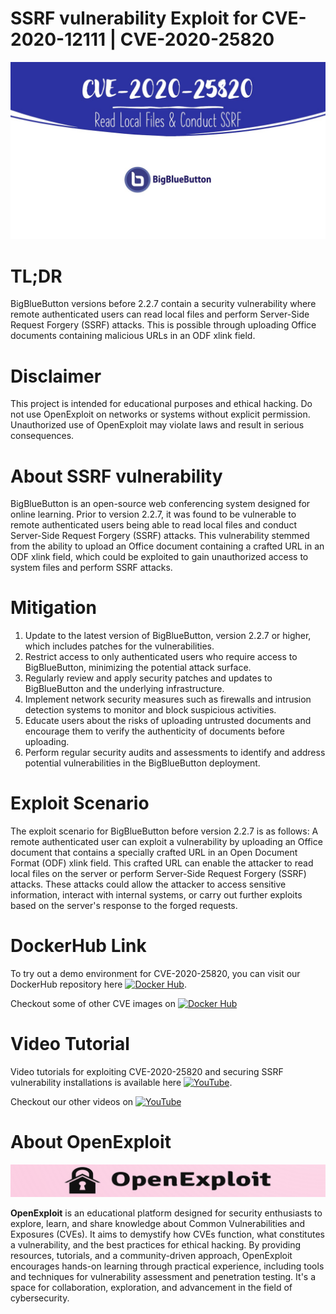 # SSRF vulnerability Exploit for CVE-2020-12111 | CVE-2020-25820
![CVE-2020-25820](https://raw.githubusercontent.com/pawanjswal/pawanjswal.github.io/master/cve-2020-25820/assets/thumbnail.jpg)

# TL;DR
BigBlueButton versions before 2.2.7 contain a security vulnerability where remote authenticated users can read local files and perform Server-Side Request Forgery (SSRF) attacks. This is possible through uploading Office documents containing malicious URLs in an ODF xlink field.

# Disclaimer
This project is intended for educational purposes and ethical hacking. Do not use OpenExploit on networks or systems without explicit permission. Unauthorized use of OpenExploit may violate laws and result in serious consequences.

# About SSRF vulnerability
BigBlueButton is an open-source web conferencing system designed for online learning. Prior to version 2.2.7, it was found to be vulnerable to remote authenticated users being able to read local files and conduct Server-Side Request Forgery (SSRF) attacks. This vulnerability stemmed from the ability to upload an Office document containing a crafted URL in an ODF xlink field, which could be exploited to gain unauthorized access to system files and perform SSRF attacks.

# Mitigation
1. Update to the latest version of BigBlueButton, version 2.2.7 or higher, which includes patches for the vulnerabilities.
2. Restrict access to only authenticated users who require access to BigBlueButton, minimizing the potential attack surface.
3. Regularly review and apply security patches and updates to BigBlueButton and the underlying infrastructure.
4. Implement network security measures such as firewalls and intrusion detection systems to monitor and block suspicious activities.
5. Educate users about the risks of uploading untrusted documents and encourage them to verify the authenticity of documents before uploading.
6. Perform regular security audits and assessments to identify and address potential vulnerabilities in the BigBlueButton deployment.

# Exploit Scenario
The exploit scenario for BigBlueButton before version 2.2.7 is as follows: A remote authenticated user can exploit a vulnerability by uploading an Office document that contains a specially crafted URL in an Open Document Format (ODF) xlink field. This crafted URL can enable the attacker to read local files on the server or perform Server-Side Request Forgery (SSRF) attacks. These attacks could allow the attacker to access sensitive information, interact with internal systems, or carry out further exploits based on the server's response to the forged requests.

# DockerHub Link
To try out a demo environment for CVE-2020-25820, you can visit our DockerHub repository here [![Docker Hub](https://img.shields.io/badge/Docker_Hub-2496ED?style=flat-square&logo=docker&logoColor=white)](https://hub.docker.com/r/pawanjswal/cve-2020-25820).

Checkout some of other CVE images on [![Docker Hub](https://img.shields.io/badge/Docker_Hub-2496ED?style=flat-square&logo=docker&logoColor=white)](https://hub.docker.com/u/pawanjswal)

# Video Tutorial
Video tutorials for exploiting CVE-2020-25820 and securing SSRF vulnerability installations is available here [![YouTube](https://img.shields.io/badge/YouTube-FF0000?style=flat-square&logo=youtube&logoColor=white)](https://www.youtube.com/watch?v=cve-2020-25820). 

Checkout our other videos on [![YouTube](https://img.shields.io/badge/YouTube-FF0000?style=flat-square&logo=youtube&logoColor=white)](https://www.youtube.com/@OpenExploit)

# About OpenExploit
![OpenExploit](https://raw.githubusercontent.com/pawanjswal/pawanjswal.github.io/refs/heads/master/assets/logo.png)

**OpenExploit** is an educational platform designed for security enthusiasts to explore, learn, and share knowledge about Common Vulnerabilities and Exposures (CVEs). It aims to demystify how CVEs function, what constitutes a vulnerability, and the best practices for ethical hacking. By providing resources, tutorials, and a community-driven approach, OpenExploit encourages hands-on learning through practical experience, including tools and techniques for vulnerability assessment and penetration testing. It's a space for collaboration, exploration, and advancement in the field of cybersecurity.